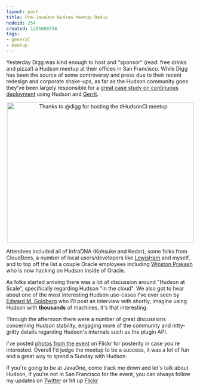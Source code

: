 ```yaml
---
layout: post
title: Pre-JavaOne Hudson Meetup Redux
nodeid: 254
created: 1285000758
tags:
- general
- meetup
---
```

Yesterday Digg was kind enough to host and "sponsor" (read: free drinks and
pizza!) a Hudson meetup at their offices in San Francisco. While Digg has been
the source of some controversy and press due to their recent redesign and corporate
shake-ups, as far as the Hudson community goes they've been largely responsible for
a [great case study on continuous deployment](http://about.digg.com/blog/continuous-deployment-code-review-and-pre-tested-commits-digg4) using Hudson and [Gerrit](http://code.google.com/p/gerrit).

<center><a href="http://www.flickr.com/photos/hudsonlabs/5005123971/" title="Thanks to @digg for hosting the #HudsonCI meetup by hudson.labs, on Flickr"><img src="http://farm5.static.flickr.com/4130/5005123971_403f24733d.jpg" width="500" height="375" alt="Thanks to @digg for hosting the #HudsonCI meetup" /></a></center>

Attendees included all of InfraDNA (Kohsuke and Kedar), some folks from CloudBees, a
number of local users/developers like [LewisHam](http://twitter.com/LewisHam) and myself, and
to top off the list a couple Oracle employees including [Winston Prakash](http://twitter.com/wjprakash) who is now hacking on Hudson inside of Oracle.


As folks started arriving there was a lot of discussion around "Hudson at Scale", specifically
regarding Hudson "in the cloud". We also got to hear about one of the most interesting Hudson
use-cases I've ever seen by [Edward M. Goldberg](http://edwardmgoldberg.com) who I'll post an
interview with shortly, imagine using Hudson with **thousands** of machines, it's that interesting.

Through the afternoon there were a number of great discussions concerning Hudson stability,
engaging more of the community and nitty-gritty details regarding Hudson's internals such
as the plugin API.


I've posted [photos from the event](http://www.flickr.com/photos/hudsonlabs/sets/72157624992088468/) on
Flickr for posterity in case you're interested. Overall I'd judge the meetup to be a success, it was a
lot of fun and a great way to spend a Sunday with Hudson.

If you're going to be at JavaOne, come track me down and let's talk about Hudson, if you're not in San Francisco for the event, you can always follow my updates on [Twitter](http://twitter.com/hudsonci) or hit up [Flickr](http://www.flickr.com/photos/hudsonlabs/sets/72157624996965000/)

